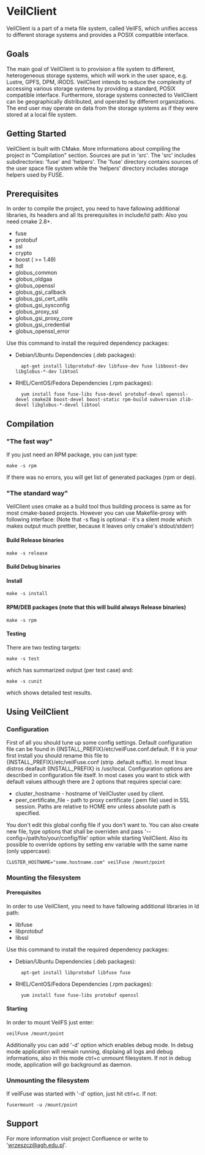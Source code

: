 VeilClient
===========

VeilClient is a part of a meta file system, called VeilFS, which unifies access to different storage systems and provides a POSIX compatible interface.


Goals
-----

The main goal of VeilClient is to provision a file system to different, heterogeneous storage systems, which will work in the user space, e.g. Lustre, GPFS, DPM, iRODS. VeilClient intends to reduce the complexity of accessing various storage systems by providing a standard, POSIX compatible interface. Furthermore, storage systems connected to VeilClient can be geographically distributed, and operated by different organizations. The end user may operate on data from the storage systems as if they were stored at a local file system.


Getting Started
---------------
VeilClient is built with CMake. More informations about compiling the project in "Compilation" section.
Sources are put in 'src'. The 'src' includes subdirectories: 'fuse' and 'helpers'.  The 'fuse' directory contains sources of the user space file system while the 'helpers' directory includes storage helpers used by FUSE.

Prerequisites
-------------

In order to compile the project, you need to have fallowing additional libraries, its headers and all its prerequisites in include/ld path:
Also you need cmake 2.8+.

* fuse
* protobuf
* ssl
* crypto
* boost ( >= 1.49)
* ltdl
* globus_common
* globus_oldgaa
* globus_openssl
* globus_gsi_callback
* globus_gsi_cert_utils
* globus_gsi_sysconfig
* globus_proxy_ssl
* globus_gsi_proxy_core
* globus_gsi_credential
* globus_openssl_error

Use this command to install the required dependency packages:

* Debian/Ubuntu Dependencies (.deb packages):

        apt-get install libprotobuf-dev libfuse-dev fuse libboost-dev libglobus-*-dev libtool

* RHEL/CentOS/Fedora Dependencies (.rpm packages):

        yum install fuse fuse-libs fuse-devel protobuf-devel openssl-devel cmake28 boost-devel boost-static rpm-build subversion zlib-devel libglobus-*-devel libtool

        
Compilation
-----------

### "The fast way"

If you just need an RPM package, you can just type:

	make -s rpm

If there was no errors, you will get list of generated packages (rpm or dep).

### "The standard way"

VeilClient uses cmake as a build tool thus building process is same as for most cmake-based projects.
However you can use Makefile-proxy with following interface:
(Note that -s flag is optional - it's a silent mode which makes output much prettier, because it leaves only cmake's stdout/stderr)
    
#### Build Release binaries
    
    make -s release
    
#### Build Debug binaries
    
#### Install

    make -s install
    
#### RPM/DEB packages (note that this will build always Release binaries)

    make -s rpm

#### Testing
    
There are two testing targets:

    make -s test

which has summarized output (per test case) and:

    make -s cunit

which shows detailed test results. 

Using VeilClient
----------------

### Configuration

First of all you should tune up some config settings. Default configuration file can be found in {INSTALL_PREFIX}/etc/veilFuse.conf.default. If it is your first install you should rename this file to {INSTALL_PREFIX}/etc/veilFuse.conf (strip .default suffix).
In most linux distros deafault {INSTALL_PREFIX} is /usr/local. Configuration options are described in configuration file itself.
In most cases you want to stick with default values although there are 2 options that requires special care:

* cluster_hostname - hostname of VeilCluster used by client.
* peer_certificate_file - path to proxy certificate (.pem file) used in SSL session. Paths are relative to HOME env unless absolute path is specified.

You don't edit this global config file if you don't want to. You can also create new file, type options that shall be overriden
and pass '--config=/path/to/your/config/file' option while starting VeilClient.
Also its possible to override options by setting env variable with the same name (only uppercase):

    CLUSTER_HOSTNAME="some.hostname.com" veilFuse /mount/point 
    
    
### Mounting the filesystem

#### Prerequisites

In order to use VeilClient, you need to have fallowing additional libraries in ld path:

* libfuse
* libprotobuf
* libssl

Use this command to install the required dependency packages:

* Debian/Ubuntu Dependencies (.deb packages):

        apt-get install libprotobuf libfuse fuse

* RHEL/CentOS/Fedora Dependencies (.rpm packages):

        yum install fuse fuse-libs protobuf openssl

#### Starting

In order to mount VeilFS just enter:

    veilFuse /mount/point 
    
Additionally you can add '-d' option which enables debug mode. In debug mode application will remain running, displaing all logs and debug
informations, also in this mode ctrl+c unmount filesystem. If not in debug mode, application will go background as daemon.

### Unmounting the filesystem

If veilFuse was started with '-d' option, just hit ctrl+c. If not:

    fusermount -u /mount/point

Support
-------
For more information visit project Confluence or write to 'wrzeszcz@agh.edu.pl'.

